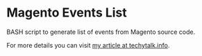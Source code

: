 Magento Events List
===================

BASH script to generate list of events from Magento source code.

For more details you can visit [my article at techytalk.info](http://www.techytalk.info/bash-script-to-generate-list-of-events-for-magento-installation/).
